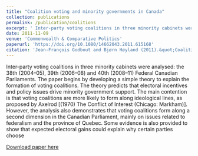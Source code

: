 ```yaml
---
title: "Coalition voting and minority governments in Canada"
collection: publications
permalink: /publication/coalitions
excerpt: ' Inter-party voting coalitions in three minority cabinets were analysed: the 38th (2004–05), 39th (2006–08) and 40th (2008–11) Federal Canadian Parliaments. The analysis demonstrates that voting coalitions also form along a second dimension in the Canadian Parliament, mainly on issues related to federalism and the province of Quebec.  '
date: 2011-11-09
venue: 'Commonwealth & Comparative Politics'
paperurl: 'https://doi.org/10.1080/14662043.2011.615168'
citation: 'Jean-François Godbout and Bjørn Høyland (2011).&quot;Coalition voting and minority governments in Canada.&quot;<i> Commonwealth & Comparative Politics</i>  49 (4) 457 - 485.'
---
```

Inter-party voting coalitions in three minority cabinets were analysed: the
38th (2004–05), 39th (2006–08) and 40th (2008–11) Federal Canadian
Parliaments. The paper begins by developing a simple theory to explain
the formation of voting coalitions. The theory predicts that electoral
incentives and policy issues drive minority government support. The
main contention is that voting coalitions are more likely to form along
ideological lines, as proposed by Axelrod [(1970) The Conflict of
Interest (Chicago: Markham)]. However, the analysis also demonstrates
that voting coalitions form along a second dimension in the Canadian
Parliament, mainly on issues related to federalism and the province of
Quebec. Some evidence is also provided to show that expected electoral
gains could explain why certain parties choose

[Download paper here](http://www.tandfonline.com/doi/pdf/10.1080/14662043.2011.615168?needAccess=true)
